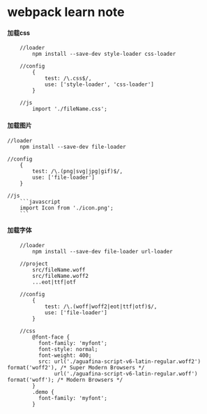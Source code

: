 # webpack learn note


#### 加载css
```
    //loader
        npm install --save-dev style-loader css-loader
    
    //config
        {
            test: /\.css$/,
            use: ['style-loader', 'css-loader']
        }
   
    //js
        import './fileName.css';

```
#### 加载图片
    //loader
        npm install --save-dev file-loader

    //config
        {
            test: /\.(png|svg|jpg|gif)$/,
            use: ['file-loader']
        }

    //js
        ```javascript
        import Icon from './icon.png';
        ```
#### 加载字体
```
    //loader
        npm install --save-dev file-loader url-loader 

    //project
        src/fileName.woff
        src/fileName.woff2
        ...eot|ttf|otf

    //config
        {
            test: /\.(woff|woff2|eot|ttf|otf)$/,
            use: ['file-loader']
        }

    //css
        @font-face {
          font-family: 'myfont';
          font-style: normal;
          font-weight: 400;
          src: url('./aguafina-script-v6-latin-regular.woff2') format('woff2'), /* Super Modern Browsers */
               url('./aguafina-script-v6-latin-regular.woff') format('woff'); /* Modern Browsers */
        }
        .demo {
          font-family: 'myfont';
        }

```
